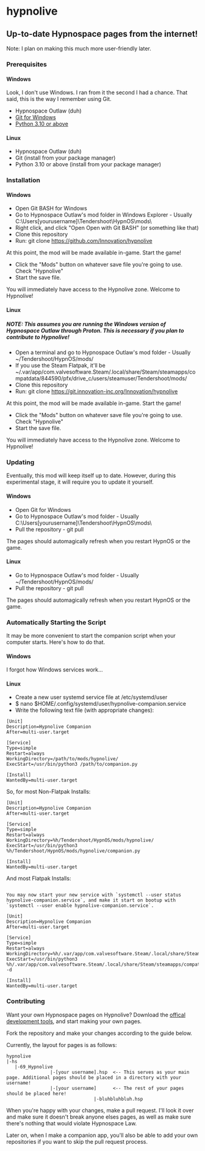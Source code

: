 # hypnolive

## Up-to-date Hypnospace pages from the internet!

Note: I plan on making this much more user-friendly later.

### Prerequisites
#### Windows
Look, I don't use Windows. I ran from it the second I had a chance. That said, this is the way I remember using Git.

* Hypnospace Outlaw (duh)
* [Git for Windows](https://gitforwindows.org/)
* [Python 3.10 or above](https://www.python.org/downloads/windows/)

#### Linux

* Hypnospace Outlaw (duh)
* Git (install from your package manager)
* Python 3.10 or above (install from your package manager)

### Installation
#### Windows

* Open Git BASH for Windows
* Go to Hypnospace Outlaw's mod folder in Windows Explorer - Usually C:\Users\[yourusername]\Tendershoot\HypnOS\mods\
* Right click, and click "Open Open with Git BASH" (or something like that)
* Clone this repository
 * Run: git clone https://github.com/Innovation/hypnolive
<!--* Clone this repository - git clone https://git.innovation-inc.org/Innovation/hypnolive-->

At this point, the mod will be made available in-game. Start the game!
* Click the "Mods" button on whatever save file you're going to use. Check "Hypnolive"
* Start the save file.

You will immediately have access to the Hypnolive zone. Welcome to Hypnolive!

#### Linux
##### **NOTE: This assumes you are running the Windows version of Hypnospace Outlaw through Proton. This is necessary if you plan to contribute to Hypnolive!**

* Open a terminal and go to Hypnospace Outlaw's mod folder - Usually ~/Tendershoot/HypnOS/mods/
 * If you use the Steam Flatpak, it'll be ~/.var/app/com.valvesoftware.Steam/.local/share/Steam/steamapps/compatdata/844590/pfx/drive_c/users/steamuser/Tendershoot/mods/
* Clone this repository
 * Run: git clone https://git.innovation-inc.org/Innovation/hypnolive

At this point, the mod will be made available in-game. Start the game!    
* Click the "Mods" button on whatever save file you're going to use. Check "Hypnolive"
* Start the save file.

You will immediately have access to the Hypnolive zone. Welcome to Hypnolive! 

### Updating
Eventually, this mod will keep itself up to date. However, during this experimental stage, it will require you to update it yourself.

#### Windows

* Open Git for Windows
* Go to Hypnospace Outlaw's mod folder - Usually C:\Users\[yourusername]\Tendershoot\HypnOS\mods\
* Pull the repository - git pull

The pages should automagically refresh when you restart HypnOS or the game.

#### Linux

* Go to Hypnospace Outlaw's mod folder - Usually ~/Tendershoot/HypnOS/mods/
* Pull the repository - git pull 

The pages should automagically refresh when you restart HypnOS or the game.

### Automatically Starting the Script

It may be more convenient to start the companion script when your computer starts. Here's how to do that.

#### Windows

I forgot how Windows services work...

#### Linux

* Create a new user systemd service file at /etc/systemd/user
 * $ nano $HOME/.config/systemd/user/hypnolive-companion.service
* Write the following text file (with appropriate changes):
```
[Unit]
Description=Hypnolive Companion
After=multi-user.target

[Service]
Type=simple
Restart=always
WorkingDirectory=/path/to/mods/hypnolive/
ExecStart=/usr/bin/python3 /path/to/companion.py

[Install]
WantedBy=multi-user.target
```

So, for most Non-Flatpak Installs:
```
[Unit]
Description=Hypnolive Companion
After=multi-user.target

[Service]
Type=simple
Restart=always
WorkingDirectory=%h/Tendershoot/HypnOS/mods/hypnolive/
ExecStart=/usr/bin/python3 %h/Tendershoot/HypnOS/mods/hypnolive/companion.py                                                                                                                                          

[Install]
WantedBy=multi-user.target
```

And most Flatpak Installs:
```

You may now start your new service with `systemctl --user status hypnolive-companion.service`, and make it start on bootup with `systemctl --user enable hypnolive-companion.service`.

[Unit]
Description=Hypnolive Companion
After=multi-user.target

[Service]
Type=simple
Restart=always
WorkingDirectory=%h/.var/app/com.valvesoftware.Steam/.local/share/Steam/steamapps/compatdata/844590/pfx/drive_c/users/steamuser/Tendershoot/HypnOS/mods/hypnolive/
ExecStart=/usr/bin/python3 %h/.var/app/com.valvesoftware.Steam/.local/share/Steam/steamapps/compatdata/844590/pfx/drive_c/users/steamuser/Tendershoot/HypnOS/mods/hypnolive/companion.py -d

[Install]
WantedBy=multi-user.target
```

### Contributing

Want your own Hypnospace pages on Hypnolive? Download the [offical development tools](https://jay-tholen.itch.io/hsps), and start making your own pages.

Fork the repository and make your changes according to the guide below.

Currently, the layout for pages is as follows:
```
hypnolive
|-hs
   |-69_Hypnolive
                |-[your username].hsp  <-- This serves as your main page. Additional pages should be placed in a directory with your username!
                |-[your username]      <-- The rest of your pages should be placed here!
                                |-bluhbluhbluh.hsp
```

When you're happy with your changes, make a pull request. I'll look it over and make sure it doesn't break anyone elses pages, as well as make sure there's nothing that would violate Hypnospace Law.

Later on, when I make a companion app, you'll also be able to add your own repositories if you want to skip the pull request process.
